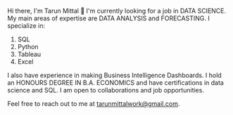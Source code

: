 Hi there, I'm Tarun Mittal 👋
I'm currently looking for a job in DATA SCIENCE. My main areas of expertise are DATA ANALYSIS and FORECASTING. I specialize in:

1. SQL
2. Python
3. Tableau
4. Excel

I also have experience in making Business Intelligence Dashboards.
I hold an HONOURS DEGREE IN B.A. ECONOMICS and have certifications in data science and SQL.
I am open to collaborations and job opportunities.

Feel free to reach out to me at tarunmittalwork@gmail.com.
